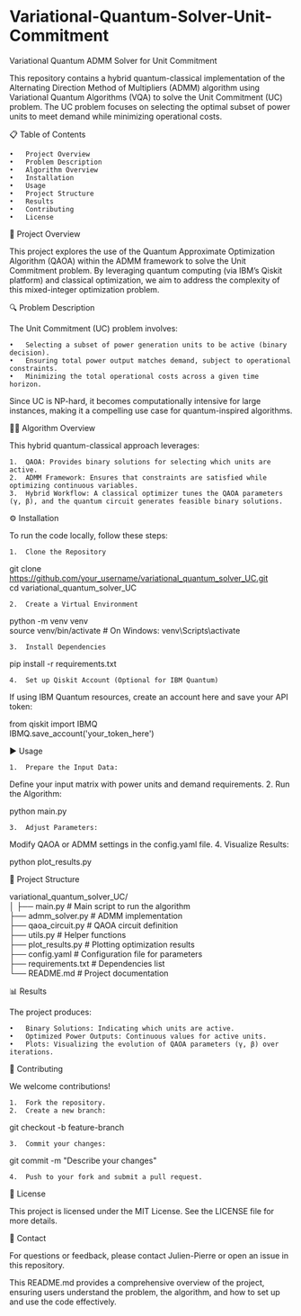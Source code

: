 # Variational-Quantum-Solver-Unit-Commitment
Variational Quantum ADMM Solver for Unit Commitment

This repository contains a hybrid quantum-classical implementation of the Alternating Direction Method of Multipliers (ADMM) algorithm using Variational Quantum Algorithms (VQA) to solve the Unit Commitment (UC) problem. The UC problem focuses on selecting the optimal subset of power units to meet demand while minimizing operational costs.

📋 Table of Contents

	•	Project Overview
	•	Problem Description
	•	Algorithm Overview
	•	Installation
	•	Usage
	•	Project Structure
	•	Results
	•	Contributing
	•	License

🚀 Project Overview

This project explores the use of the Quantum Approximate Optimization Algorithm (QAOA) within the ADMM framework to solve the Unit Commitment problem. By leveraging quantum computing (via IBM’s Qiskit platform) and classical optimization, we aim to address the complexity of this mixed-integer optimization problem.

🔍 Problem Description

The Unit Commitment (UC) problem involves:

	•	Selecting a subset of power generation units to be active (binary decision).
	•	Ensuring total power output matches demand, subject to operational constraints.
	•	Minimizing the total operational costs across a given time horizon.

Since UC is NP-hard, it becomes computationally intensive for large instances, making it a compelling use case for quantum-inspired algorithms.

🧑‍💻 Algorithm Overview

This hybrid quantum-classical approach leverages:

	1.	QAOA: Provides binary solutions for selecting which units are active.
	2.	ADMM Framework: Ensures that constraints are satisfied while optimizing continuous variables.
	3.	Hybrid Workflow: A classical optimizer tunes the QAOA parameters (γ, β), and the quantum circuit generates feasible binary solutions.

⚙️ Installation

To run the code locally, follow these steps:

	1.	Clone the Repository

git clone https://github.com/your_username/variational_quantum_solver_UC.git  
cd variational_quantum_solver_UC


	2.	Create a Virtual Environment

python -m venv venv  
source venv/bin/activate  # On Windows: venv\Scripts\activate


	3.	Install Dependencies

pip install -r requirements.txt


	4.	Set up Qiskit Account (Optional for IBM Quantum)
If using IBM Quantum resources, create an account here and save your API token:

from qiskit import IBMQ  
IBMQ.save_account('your_token_here')  



▶️ Usage

	1.	Prepare the Input Data:
Define your input matrix with power units and demand requirements.
	2.	Run the Algorithm:

python main.py


	3.	Adjust Parameters:
Modify QAOA or ADMM settings in the config.yaml file.
	4.	Visualize Results:

python plot_results.py



📂 Project Structure

variational_quantum_solver_UC/  
│
├── main.py                 # Main script to run the algorithm  
├── admm_solver.py          # ADMM implementation  
├── qaoa_circuit.py         # QAOA circuit definition  
├── utils.py                # Helper functions  
├── plot_results.py         # Plotting optimization results  
├── config.yaml             # Configuration file for parameters  
├── requirements.txt        # Dependencies list  
└── README.md               # Project documentation  

📊 Results

The project produces:

	•	Binary Solutions: Indicating which units are active.
	•	Optimized Power Outputs: Continuous values for active units.
	•	Plots: Visualizing the evolution of QAOA parameters (γ, β) over iterations.

🤝 Contributing

We welcome contributions!

	1.	Fork the repository.
	2.	Create a new branch:

git checkout -b feature-branch  


	3.	Commit your changes:

git commit -m "Describe your changes"  


	4.	Push to your fork and submit a pull request.

📜 License

This project is licensed under the MIT License. See the LICENSE file for more details.

📧 Contact

For questions or feedback, please contact Julien-Pierre or open an issue in this repository.

This README.md provides a comprehensive overview of the project, ensuring users understand the problem, the algorithm, and how to set up and use the code effectively.
